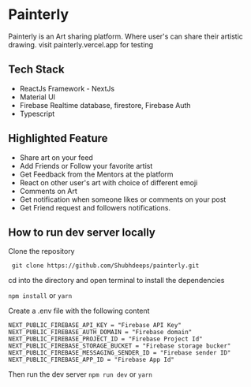 # Painterly

Painterly is an Art sharing platform. Where user's can share their artistic drawing.
visit painterly.vercel.app for testing

## Tech Stack

- ReactJs Framework - NextJs
- Material UI
- Firebase Realtime database, firestore, Firebase Auth
- Typescript

## Highlighted Feature

- Share art on your feed
- Add Friends or Follow your favorite artist
- Get Feedback from the Mentors at the platform
- React on other user's art with choice of different emoji
- Comments on Art
- Get notification when someone likes or comments on your post
- Get Friend request and followers notifications.

## How to run dev server locally

Clone the repository

```
 git clone https://github.com/Shubhdeeps/painterly.git
```

cd into the directory and open terminal to install the dependencies

`npm install` or `yarn`

Create a .env file with the following content

```
NEXT_PUBLIC_FIREBASE_API_KEY = "Firebase API Key"
NEXT_PUBLIC_FIREBASE_AUTH_DOMAIN = "Firebase domain"
NEXT_PUBLIC_FIREBASE_PROJECT_ID = "Firebase Project Id"
NEXT_PUBLIC_FIREBASE_STORAGE_BUCKET = "Firebase storage bucker"
NEXT_PUBLIC_FIREBASE_MESSAGING_SENDER_ID = "Firebase sender ID"
NEXT_PUBLIC_FIREBASE_APP_ID = "Firebase App Id"
```

Then run the dev server
`npm run dev` or `yarn`
